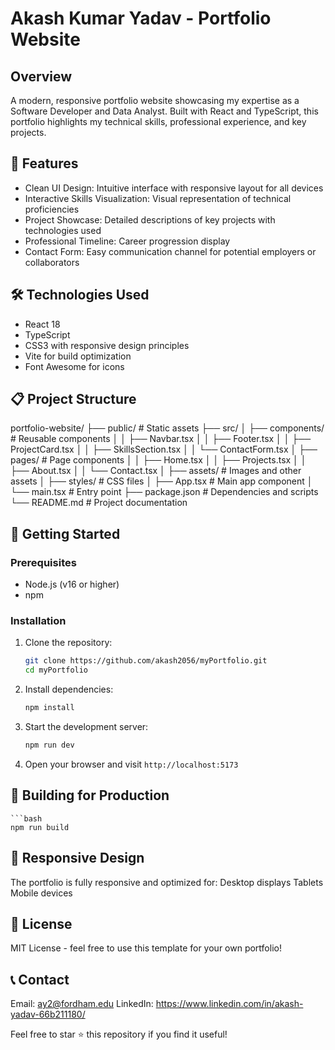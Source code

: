 # Akash Kumar Yadav - Portfolio Website

## Overview

A modern, responsive portfolio website showcasing my expertise as a Software Developer and Data Analyst. Built with React and TypeScript, this portfolio highlights my technical skills, professional experience, and key projects.

## 🚀 Features

*   Clean UI Design: Intuitive interface with responsive layout for all devices
*   Interactive Skills Visualization: Visual representation of technical proficiencies
*   Project Showcase: Detailed descriptions of key projects with technologies used
*   Professional Timeline: Career progression display
*   Contact Form: Easy communication channel for potential employers or collaborators

## 🛠️ Technologies Used

*   React 18
*   TypeScript
*   CSS3 with responsive design principles
*   Vite for build optimization
*   Font Awesome for icons

## 📋 Project Structure

portfolio-website/
├── public/ # Static assets
├── src/
│ ├── components/ # Reusable components
│ │ ├── Navbar.tsx
│ │ ├── Footer.tsx
│ │ ├── ProjectCard.tsx
│ │ ├── SkillsSection.tsx
│ │ └── ContactForm.tsx
│ ├── pages/ # Page components
│ │ ├── Home.tsx
│ │ ├── Projects.tsx
│ │ ├── About.tsx
│ │ └── Contact.tsx
│ ├── assets/ # Images and other assets
│ ├── styles/ # CSS files
│ ├── App.tsx # Main app component
│ └── main.tsx # Entry point
├── package.json # Dependencies and scripts
└── README.md # Project documentation


## 🚀 Getting Started

### Prerequisites

*   Node.js (v16 or higher)
*   npm

### Installation

1.  Clone the repository:

    ```bash
    git clone https://github.com/akash2056/myPortfolio.git
    cd myPortfolio
    ```

2.  Install dependencies:

    ```bash
    npm install
    ```

3.  Start the development server:

    ```bash
    npm run dev
    ```

4.  Open your browser and visit `http://localhost:5173`

## 🔧 Building for Production

    ```bash
    npm run build

## 📱 Responsive Design

The portfolio is fully responsive and optimized for:
Desktop displays
Tablets
Mobile devices

## 📝 License

MIT License - feel free to use this template for your own portfolio!

## 📞 Contact

Email: ay2@fordham.edu
LinkedIn: https://www.linkedin.com/in/akash-yadav-66b211180/

Feel free to star ⭐ this repository if you find it useful!